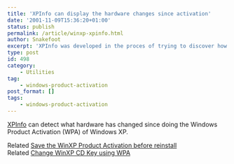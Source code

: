 ```yaml
---
title: 'XPInfo can display the hardware changes since activation'
date: '2001-11-09T15:36:20+01:00'
status: publish
permalink: /article/winxp-xpinfo.html
author: Snakefoot
excerpt: 'XPInfo was developed in the proces of trying to discover how Windows Product Activation works.'
type: post
id: 498
category:
    - Utilities
tag:
    - windows-product-activation
post_format: []
tags:
    - windows-product-activation
---
```

[XPInfo](http://www.licenturion.com/xp/) can detect what hardware has changed since doing the Windows Product Activation (WPA) of Windows XP.  
  
 Related [Save the WinXP Product Activation before reinstall](/article/winxp-save-activation.html)  
 Related [Change WinXP CD Key using WPA](/article/winxp-cd-key-wpa.html)  